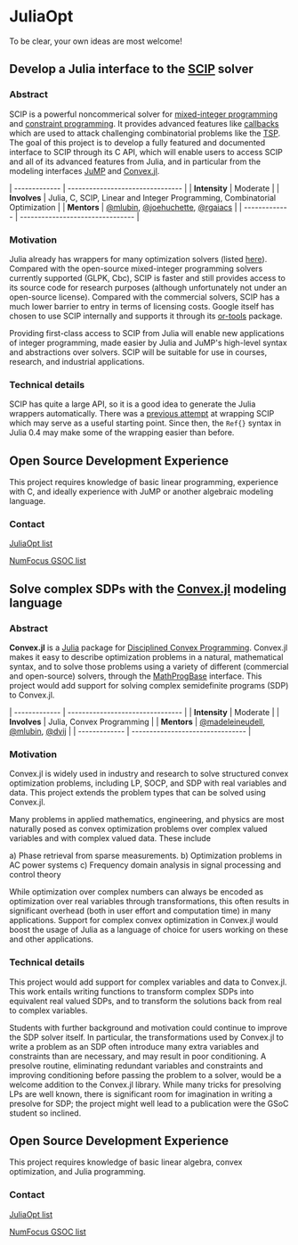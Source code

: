# JuliaOpt

To be clear, your own ideas are most welcome!

## Develop a Julia interface to the [SCIP](http://scip.zib.de/) solver

### Abstract

SCIP is a powerful noncommerical solver for [mixed-integer programming](https://en.wikipedia.org/wiki/Integer_programming) and
[constraint programming](https://en.wikipedia.org/wiki/Constraint_programming).
It provides advanced features like [callbacks](http://jump.readthedocs.org/en/latest/callbacks.html) which are used to attack challenging combinatorial problems
like the [TSP](https://en.wikipedia.org/wiki/Travelling_salesman_problem).
The goal of this project is to develop a fully featured and documented
interface to SCIP through its C API, which will enable
users to access SCIP and all of its advanced features from Julia,
and in particular from the modeling interfaces
[JuMP](https://github.com/JuliaOpt/JuMP.jl)
and [Convex.jl](https://github.com/JuliaOpt/Convex.jl).

| ------------- | -------------------------------- |
| **Intensity** | Moderate                         |
| **Involves**  | Julia, C, SCIP, Linear and Integer Programming, Combinatorial Optimization |
| **Mentors**   | [@mlubin][], [@joehuchette][], [@rgaiacs][] |
| ------------- | -------------------------------- |

### Motivation

Julia already has wrappers for many optimization solvers (listed [here](http://www.juliaopt.org/)). Compared with the open-source mixed-integer programming solvers currently supported (GLPK, Cbc), SCIP is faster and still provides access to its source code for research purposes (although unfortunately not under an open-source license). Compared with the commercial solvers, SCIP has a much lower barrier to entry in terms of licensing costs. Google itself has chosen to use SCIP internally and supports it through its [or-tools](https://github.com/google/or-tools) package.

Providing first-class access to SCIP from Julia will enable new applications of 
integer programming, made easier by Julia and JuMP's high-level syntax and abstractions
over solvers. SCIP will be suitable for use in courses, research, and industrial applications.

### Technical details

SCIP has quite a large API, so it is a good idea to generate
the Julia wrappers automatically. There was a
[previous attempt](https://github.com/ryanjoneil/SCIP.jl) at wrapping
SCIP which may serve as a useful starting point. Since then,
the ``Ref{}`` syntax in Julia 0.4 may make some of the wrapping
easier than before.

## Open Source Development Experience

This project requires knowledge of basic linear programming, experience with C, and ideally experience with JuMP or another algebraic modeling language.

### Contact

[JuliaOpt list](https://groups.google.com/forum/#!forum/julia-opt)

[NumFocus GSOC list](https://groups.google.com/a/numfocus.org/forum/#!forum/gsoc)


## Solve complex SDPs with the [Convex.jl](https://github.com/JuliaOpt/Convex.jl/i) modeling language

### Abstract

**Convex.jl** is a [Julia](http://julialang.org) package for [Disciplined Convex Programming](http://dcp.stanford.edu/). Convex.jl makes it easy to describe optimization problems in a natural, mathematical syntax, and to solve those problems using a variety of different (commercial and open-source) solvers, through the [MathProgBase](http://mathprogbasejl.readthedocs.org/en/latest/) interface.
This project would add support for solving complex semidefinite programs (SDP) to Convex.jl.

| ------------- | -------------------------------- |
| **Intensity** | Moderate                         |
| **Involves**  |  Julia, Convex Programming       |
| **Mentors**   | [@madeleineudell][], [@mlubin][], [@dvij][] |
| ------------- | -------------------------------- |

### Motivation

Convex.jl is widely used in industry and research to solve structured 
convex optimization problems, including LP, SOCP, and SDP with real variables and data.
This project extends the problem types that can be solved using Convex.jl.

Many problems in applied mathematics, engineering, and physics are most
naturally posed as convex optimization problems over complex valued
variables and with complex valued data. These include

a) Phase retrieval from sparse measurements.
b) Optimization problems in AC power systems
c) Frequency domain analysis in signal processing and control theory

While optimization over complex numbers can always be encoded as
optimization over real variables through transformations, this often
results in significant overhead (both in user effort and computation
time) in many applications. Support for complex convex
optimization in Convex.jl would boost the usage of Julia
as a language of choice for users working on these and other
applications.

### Technical details

This project would add support for complex variables and data to Convex.jl.
This work entails writing functions to transform complex SDPs into equivalent
real valued SDPs, and to transform the solutions back from real to complex
variables. 

Students with further background and motivation could continue to improve
the SDP solver itself. In particular, the transformations used by Convex.jl
to write a problem as an SDP often introduce many extra variables and constraints
than are necessary, and may result in poor conditioning. A presolve routine,
eliminating redundant variables and constraints and improving conditioning before
passing the problem to a solver, would be a welcome addition to the Convex.jl library.
While many tricks for presolving LPs are well known, there is significant room for 
imagination in writing a presolve for SDP; the project might well lead to a publication
were the GSoC student so inclined.

## Open Source Development Experience

This project requires knowledge of basic linear algebra, convex optimization, 
and Julia programming.

### Contact

[JuliaOpt list](https://groups.google.com/forum/#!forum/julia-opt)

[NumFocus GSOC list](https://groups.google.com/a/numfocus.org/forum/#!forum/gsoc)

[@dvij]: https://github.com/dvij
[@joehuchette]: https://github.com/joehuchette
[@madeleineudell]: https://github.com/madeleineudell
[@mlubin]: https://github.com/mlubin
[@rgaiacs]: https://github.com/rgaiacs
